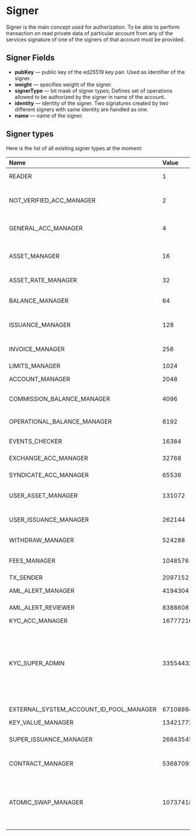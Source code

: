 # Signer

Signer is the main concept used for authorization. To be able to perform transaction on read private data of particular account from any of the services signature of one of the signers of that account must be provided.

## Signer Fields

* **pubKey** — public key of the ed25519 key pair. Used as identifier of the signer.
* **weight** — specifies weight of the signer.
* **signerType**  — bit mask of signer types; Defines set of operations allowed to be authorized by the signer in name of the account.
* **identity** — identity of the signer. Two signatures created by two different signers with same identity are handled as one.
* **name** — name of the signer.

## Signer types

Here is the list of all existing signer types at the moment:

| Name | Value | Rights |
| :--- | :--- | :--- |
| READER | 1 | Read data from API and Horizon |
| NOT\_VERIFIED\_ACC\_MANAGER | 2 | Manage `not verified` [accounts](accounts.md) and block/unblock `general` accounts |
| GENERAL\_ACC\_MANAGER | 4 | Create account, block/unblock `general` accounts |
| ASSET\_MANAGER | 16 | Create [assets](asset.md), create [asset pairs](../../guides/trading.md#asset-pairs) and update policies |
| ASSET\_RATE\_MANAGER | 32 | Set physical asset price |
| BALANCE\_MANAGER | 64 | Create [balances](../operations/manage_balance.md), spend assets from balances |
| ISSUANCE\_MANAGER | 128 | Create preissuance request |
| INVOICE\_MANAGER | 256 | Create and review invoice requests to other accounts |
| LIMITS\_MANAGER | 1024 | Change limits |
| ACCOUNT\_MANAGER | 2048 | Add/delete signers and trust |
| COMMISSION\_BALANCE\_MANAGER | 4096 | Spend from `commission` balances |
| OPERATIONAL\_BALANCE\_MANAGER | 8192 | Spend from `operational` balances |
| EVENTS\_CHECKER | 16384 | Check and trigger events |
| EXCHANGE\_ACC\_MANAGER | 32768 | Manage `exchange` account |
| SYNDICATE\_ACC\_MANAGER | 65536 | Manage `syndicate` account |
| USER\_ASSET\_MANAGER | 131072 | Review sale, asset creation/update requests |
| USER\_ISSUANCE\_MANAGER | 262144 | Review pre-issuance/issuance requests |
| WITHDRAW\_MANAGER | 524288 | Review withdraw requests |
| FEES\_MANAGER | 1048576 | Manage custom fees imposition rules |
| TX\_SENDER | 2097152 | Send tx |
| AML\_ALERT\_MANAGER | 4194304 | Manage AML alert requests |
| AML\_ALERT\_REVIEWER | 8388608 | Review aml alert requests |
| KYC\_ACC\_MANAGER | 16777216 | Manage kyc |
| KYC\_SUPER\_ADMIN | 33554432 | Create kyc requests with tasks and kyc requests for other users, manage kyc rule key value, review kyc requests create/update request |
| EXTERNAL\_SYSTEM\_ACCOUNT\_ID\_POOL\_MANAGER | 67108864 | Manage external system pools |
| KEY\_VALUE\_MANAGER | 134217728 | Manage keyValue |
| SUPER\_ISSUANCE\_MANAGER | 268435456 | Review issuance/pre-issuance requests |
| CONTRACT\_MANAGER | 536870912 | Create and review contract requests, manage contracts |
| ATOMIC\_SWAP\_MANAGER | 1073741824 | Create and review atomic swap bid requests, create and review atomic swap requests, cancel atomic swap bids |

